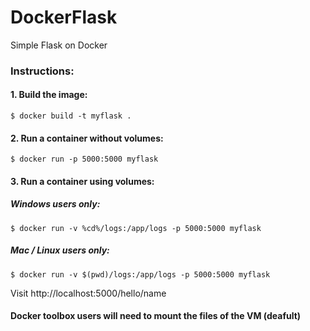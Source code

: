 # DockerFlask
Simple Flask on Docker

### Instructions:  
#### 1. Build the image:  
```$ docker build -t myflask . ```  
#### 2. Run a container without volumes:  
```$ docker run -p 5000:5000 myflask ```  

#### 3. Run a container using volumes:  
##### Windows users only:  
```$ docker run -v %cd%/logs:/app/logs -p 5000:5000 myflask ```   
##### Mac / Linux users only:  
```$ docker run -v $(pwd)/logs:/app/logs -p 5000:5000 myflask ```  
  
Visit http://localhost:5000/hello/name  
  
#### Docker toolbox users will need to mount the files of the VM (deafult)
